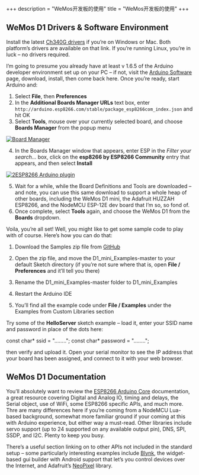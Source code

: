 +++
description = "WeMos开发板的使用"
title = "WeMos开发板的使用"
+++


## WeMos D1 Drivers & Software Environment

Install the latest [Ch340G drivers](http://www.wemos.cc/wiki/doku.php?id=en:ch340g) if you’re on Windows or Mac. Both platform’s drivers are available on that link. If you’re running Linux, you’re in luck – no drivers required.

I’m going to presume you already have at least v 1.6.5 of the Arduino developer environment set up on your PC – if not, visit the [Arduino Software](https://www.arduino.cc/en/Main/Software) page, download, install, then come back here. Once you’re ready, start Arduino and:

1. Select **File**, then **Preferences**
2. In the **Additional Boards Manager URLs** text box, enter `http://arduino.esp8266.com/stable/package_esp8266com_index.json` and hit OK
3. Select **Tools**, mouse over your currently selected board, and choose **Boards Manager** from the popup menu

[![Board Manager](https://i1.wp.com/www.beerandchips.net/wp-content/uploads/2016/01/2016-01-23-board-manager-1.jpg?resize=656%2C656)](https://i1.wp.com/www.beerandchips.net/wp-content/uploads/2016/01/2016-01-23-board-manager-1.jpg)

4. In the Boards Manager window that appears, enter ESP in the *Filter your search…* box, click on the **esp8266 by ESP8266 Community** entry that appears, and then select **Install**

[![2ESP8266 Arduino plugin](https://i0.wp.com/www.beerandchips.net/wp-content/uploads/2016/01/2016-01-23-board-manager-2.jpg?resize=660%2C372)](https://i0.wp.com/www.beerandchips.net/wp-content/uploads/2016/01/2016-01-23-board-manager-2.jpg)

5. Wait for a while, while the Board Definitions and Tools are downloaded – and note, you can use this same download to support a whole heap of other boards, including the WeMos D1 mini, the Adafruit HUZZAH ESP8266, and the NodeMCU ESP-12E dev board that I’m so, so fond of.
6. Once complete, select **Tools** again, and choose the WeMos D1 from the **Boards** dropdown.

Voila, you’re all set! Well, you might like to get some sample code to play with of course. Here’s how you can do that:

1. Download the Samples zip file from [GitHub](https://github.com/wemos/D1_mini_Examples/archive/master.zip)

2. Open the zip file, and move the D1_mini_Examples-master to your default Sketch directory (if you’re not sure where that is, open **File / Preferences** and it’ll tell you there)

3. Rename the D1_mini_Examples-master folder to D1_mini_Examples

4. Restart the Arduino IDE

5. You’ll find all the example code under **File / Examples** under the Examples from Custom Libraries section

Try some of the <b>HelloServer</b> sketch example – load it, enter your SSID name and password in place of the dots here:

const char* ssid = "........";
const char* password = "........";

then verify and upload it. Open your serial monitor to see the IP address that your board has been assigned, and connect to it with your web browser.

## WeMos D1 Documentation

You’ll absolutely want to review the [ESP8266 Arduino Core](http://arduino.esp8266.com/versions/1.6.5-947-g39819f0/doc/reference.html) documentation, a great resource covering Digital and Analog IO, timing and delays, the Serial object, use of WiFi, some ESP8266 specific APIs, and much more. Thre are many differences here if you’re coming from a NodeMCU Lua-based background, somewhat more familiar ground if your coming at this with Arduino experience, but either way a must-read. Other libraries include servo support (up to 24 supported on any available output pin), DNS, SPI, SSDP, and I2C. Plenty to keep you busy.

There’s a useful section linking on to other APIs not included in the standard setup – some particularly interesting examples include [Blynk](http://arduino.esp8266.com/versions/1.6.5-947-g39819f0/doc/reference.html), the widget-based gui builder with Android support that let’s you control devices over the Internet, and Adafruit’s [NeoPixel](http://arduino.esp8266.com/versions/1.6.5-947-g39819f0/doc/reference.html) library.